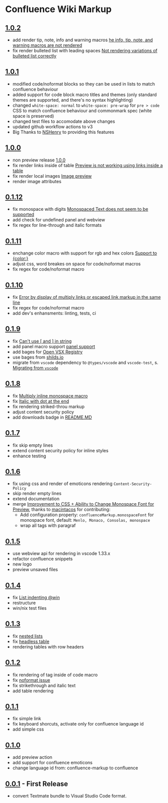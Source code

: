 # Confluence Wiki Markup

## [1.0.2](https://github.com/denco/vscode-confluence-markup/releases/tag/1.0.2)

- add render tip, note, info and warning macros [he info, tip, note, and warning macros are not rendered](https://github.com/denco/vscode-confluence-markup/issues/41)
- fix render bulleted list with leading spaces [Not rendering variations of bulleted list correctly](https://github.com/denco/vscode-confluence-markup/issues/44)

## [1.0.1](https://github.com/denco/vscode-confluence-markup/releases/tag/1.0.1)

- modified code/noformat blocks so they can be used in lists to match confluence behaviour
- added support for code block macro titles and themes (only standard themes are supported, and there's no syntax highlighting)
- changed `white-space: normal` to `white-space: pre-wrap` for `pre > code` CSS to match confluence behaviour and commonmark spec (white space is preserved)
- changed test files to accomodate above changes
- updated github workflow actions to v3
- Big Thanks to [NSHenry](https://github.com/NSHenry) to providing this features

## [1.0.0](https://github.com/denco/vscode-confluence-markup/releases/tag/1.0.0)

- non preview release [1.0.0](https://github.com/denco/vscode-confluence-markup/issues/37)
- fix render links inside of table [Preview is not working using links inside a table](https://github.com/denco/vscode-confluence-markup/issues/38)
- fix render local images [Image preview](https://github.com/denco/vscode-confluence-markup/issues/39)
- render image attributes

## [0.1.12](https://github.com/denco/vscode-confluence-markup/releases/tag/0.1.12)

- fix monospace with digits [Monospaced Text does not seem to be supported](https://github.com/denco/vscode-confluence-markup/issues/34)
- add check for undefined panel and webview
- fix regex for line-through and italic formats

## [0.1.11](https://github.com/denco/vscode-confluence-markup/releases/tag/0.1.11)

- enchange color macro with support for rgb and hex colors [Support to {color:}](https://github.com/denco/vscode-confluence-markup/issues/32)
- adjust css, word breakes on space for code/noformat macros
- fix regex for code/noformat macro

## [0.1.10](https://github.com/denco/vscode-confluence-markup/releases/tag/0.1.10)

- fix [Error by display of multiply links or escaped link markup in the same line](https://github.com/denco/vscode-confluence-markup/issues/28)
- fix regex for code/noformat macro
- add dev's enhansments: linting, tests, ci

## [0.1.9](https://github.com/denco/vscode-confluence-markup/releases/tag/0.1.9)

- fix [Can't use [ and ] in string](https://github.com/denco/vscode-confluence-markup/issues/24)
- add panel macro support [panel support](https://github.com/denco/vscode-confluence-markup/issues/22)
- add bages for [Open VSX Registry](https://open-vsx.org/)
- use bages from [shilds.io](https://shields.io/)
- migrate from `vscode` dependency to `@types/vscode` and `vscode-test`, s. [Migrating from `vscode`](https://code.visualstudio.com/api/working-with-extensions/testing-extension#migrating-from-vscode)

## [0.1.8](https://github.com/denco/vscode-confluence-markup/releases/tag/0.1.8)

- fix [Multiply inline monospace macro](https://github.com/denco/vscode-confluence-markup/issues/17)
- fix [Italic with dot at the end](https://github.com/denco/vscode-confluence-markup/issues/18)
- fix rendering striked-throu markup
- adjust content security policy
- add downloads badge in [README.MD](https://github.com/denco/vscode-confluence-markup/blob/master/README.md)

## [0.1.7](https://github.com/denco/vscode-confluence-markup/releases/tag/0.1.7)

- fix skip empty lines
- extend content security policy for inline styles
- enhance testing

## [0.1.6](https://github.com/denco/vscode-confluence-markup/releases/tag/0.1.6)

- fix using css and render of emoticons rendering `Content-Security-Policy`
- skip render empty lines
- extend documentation
- merge [Improvement to CSS + Ability to Change Monospace Font for Preview](https://github.com/denco/vscode-confluence-markup/pull/14), thanks to [macintacos](https://github.com/macintacos) for contributing:
  - Add configuration property: `confluenceMarkup.monospaceFont` for monospace font, default: `Menlo, Monaco, Consolas, monospace`
  - wrap all tags with paragraf

## [0.1.5](https://github.com/denco/vscode-confluence-markup/releases/tag/0.1.5)

- use webview api for rendering in vscode 1.33.x
- refactor confluence snippets
- new logo
- preview unsaved files

## [0.1.4](https://github.com/denco/vscode-confluence-markup/releases/tag/0.1.4)

- fix [List indenting @win](https://github.com/denco/vscode-confluence-markup/issues/6)
- restructure
- win/nix test files

## [0.1.3](https://github.com/denco/vscode-confluence-markup/releases/tag/0.1.3)

- fix [nested lists](https://github.com/denco/vscode-confluence-markup/issues/7)
- fix [headless table](https://github.com/denco/vscode-confluence-markup/issues/5)
- rendering tables with row headers

## [0.1.2](https://github.com/denco/vscode-confluence-markup/releases/tag/0.1.2)

- fix rendering of tag inside of code macro
- fix [noformat issue](https://github.com/denco/vscode-confluence-markup/issues/3)
- fix strikethrough and italic text
- add table rendering

## [0.1.1](https://github.com/denco/vscode-confluence-markup/releases/tag/0.1.1)

- fix simple link
- fix keyboard shorcuts, activate only for confluence language id
- add simple css

## [0.1.0](https://github.com/denco/vscode-confluence-markup/releases/tag/0.1.0)

- add preview action
- add support for confluence emoticons
- change language id from: confluence-markup to confluence

## [0.0.1](https://github.com/denco/vscode-confluence-markup/releases/tag/0.0.1) - First Release

- convert Textmate bundle to Visual Studio Code format.

